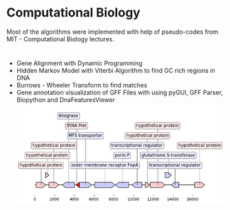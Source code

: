 # Computational Biology
Most of the algorithms were implemented with help of pseudo-codes from MIT - Computational Biology lectures.  
#
- Gene Alignment with Dynamic Programming
- Hidden Markov Model with Viterbi Algorithm to find GC rich regions in DNA
- Burrows - Wheeler Transform to find matches 
- Gene annotation visualization of GFF Files with using pyGUI, GFF Parser, Biopython and DnaFeaturesViewer
![](https://github.com/recepcanaltinbag/Bioinformatics/blob/master/GenomeAnnotation/sequence062.png)

